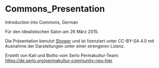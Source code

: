 # Commons_Presentation
Introduction into Commons, German

	
Für den Idealistischen Salon am 26 März 2015.


Die Präsentation benutzt [Shower](https://github.com/shower/shower) und ist lizenziert unter CC-BY-SA 4.0 mit Ausnahme der Darstellungen unter einer strengeren Lizenz.

Erstellt von Kati und Botho vom Serlo Permakultur-Team:
https://de.serlo.org/permakultur-community-neu-hier
